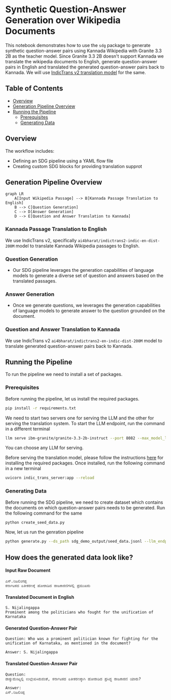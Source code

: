 # Synthetic Question-Answer Generation over Wikipedia Documents

This notebook demonstrates how to use the `sdg` package to generate synthetic question-answer pairs using Kannada Wikipedia with Granite 3.3 2B as the teacher model. Since Granite 3.3 2B doesn't support Kannada we translate the wikipedia documents to English, generate question-answer pairs in English and translated the generated question-answer pairs back to Kannada. We will use [IndicTrans v2 translation model](https://github.com/AI4Bharat/IndicTrans2/tree/main/huggingface_interface) for the same. 

## Table of Contents
- [Overview](#overview)
- [Generation Pipeline Overview](#generation-pipeline-overview)
- [Running the Pipeline](#running-the-pipeline)
  - [Prerequisites](#Prerequisites)
  - [Generating Data](#generating-data)

## Overview

The workflow includes:

- Defining an SDG pipeline using a YAML flow file
- Creating custom SDG blocks for providing translation supprot

## Generation Pipeline Overview

```mermaid
graph LR
    A[Input Wikipedia Passage] --> B[Kannada Passage Translation to English]
    B --> C[Question Generation]
    C --> D[Answer Generation]
    D --> E[Question and Answer Translation to Kannada]
```

### Kannada Passage Translation to English
We use IndicTrans v2, specifically `ai4bharat/indictrans2-indic-en-dist-200M` model to translate Kannada Wikipedia passages to English.

### Question Generation

* Our SDG pipeline leverages the generation capabilities of language models to generate a diverse set of question and answers based on the translated passages.

### Answer Generation

* Once we generate questions, we leverages the generation capabilities of language models to generate answer to the question grounded on the document.

### Question and Answer Translation to Kannada
We use IndicTrans v2 `ai4bharat/indictrans2-en-indic-dist-200M` model to translate generated question-answer pairs back to Kannada.

## Running the Pipeline
To run the pipeline we need to install a set of packages.

### Prerequisites
Before running the pipeline, let us install the required packages.
```bash
pip install -r requirements.txt
```

We need to start two servers one for serving the LLM and the other for serving the translation system. To start the LLM endpoint, run the command in a different terminal
```bash
llm serve ibm-granite/granite-3.3-2b-instruct --port 8082 --max_model_len 2048
```
You can choose any LLM for serving.

Before serving the translation model, please follow the instructions [here](https://github.com/AI4Bharat/IndicTrans2/tree/main/huggingface_interface) for installing the required packages. Once installed, run the following command in a new terminal
```bash
uvicorn indic_trans_server:app --reload
```

### Generating Data
Before running the SDG pipeline, we need to create dataset which contains the documents on which question-answer pairs needs to be generated. Run the following command for the same

```bash
python create_seed_data.py
```

Now, let us run the genration pipeline
```bash
python generate.py --ds_path sdg_demo_output/seed_data.jsonl --llm_endpoint  http://0.0.0.0:8082/v1 --translation_endpoint http://127.0.0.1:8000/v1 --save_path output/generated_datapoints.jsonl --flow flows/translate_flow_knowledge.yaml --checkpoint_dir output/checkpoint_dir/ 
```

## How does the generated data look like?

#### Input Raw Document
```text
ಎಸ್.ನಿಜಲಿಂಗಪ್ಪ
ಕರ್ನಾಟಕದ ಏಕೀಕರಣಕ್ಕೆ ಹೋರಾಡಿದ ರಾಜಕಾರಣಿಗಳಲ್ಲಿ ಪ್ರಮುಖರು
```

#### Translated Document in English
```text
S. Nijalingappa
Prominent among the politicians who fought for the unification of Karnataka
```

#### Generated Question-Answer Pair
```text
Question: Who was a prominent politician known for fighting for the unification of Karnataka, as mentioned in the document?

Answer: S. Nijalingappa
```

#### Translated Question-Answer Pair
```text
Question: 
ಡಾಕ್ಯುಮೆಂಟ್ನಲ್ಲಿ ಉಲ್ಲೇಖಿಸಿರುವಂತೆ, ಕರ್ನಾಟಕದ ಏಕೀಕರಣಕ್ಕಾಗಿ ಹೋರಾಡಿದ ಪ್ರಸಿದ್ಧ ರಾಜಕಾರಣಿ ಯಾರು?

Answer:
ಎಸ್.ನಿಜಲಿಂಪ್ಪ
```

